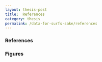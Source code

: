 ```yaml
---
layout: thesis-post
title:  References
category: thesis
permalink: /data-for-surfs-sake/references
---
```


### References

### Figures